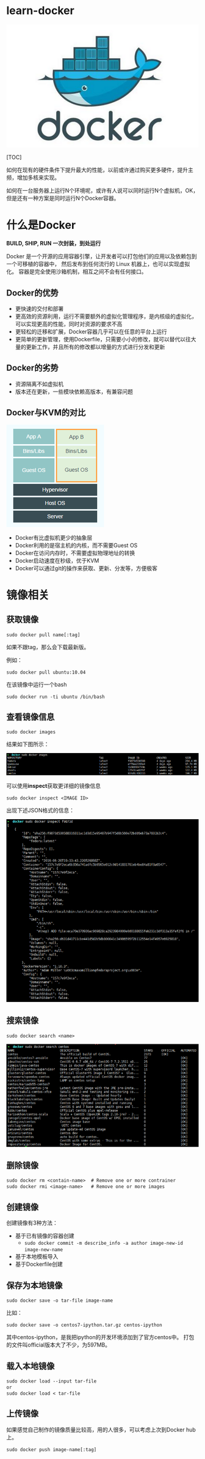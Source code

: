 # learn-docker

![docker](docker.png)

[TOC]

如何在现有的硬件条件下提升最大的性能，以前或许通过购买更多硬件，提升主频，增加多核来实现。

如何在一台服务器上运行N个环境呢，或许有人说可以同时运行N个虚拟机，OK，但是还有一种方案是同时运行N个Docker容器。


# 什么是Docker

**BUILD, SHIP, RUN 一次封装，到处运行**

Docker 是一个开源的应用容器引擎，让开发者可以打包他们的应用以及依赖包到一个可移植的容器中，
然后发布到任何流行的 Linux 机器上，也可以实现虚拟化。
容器是完全使用沙箱机制，相互之间不会有任何接口。

## Docker的优势

 - 更快速的交付和部署
 - 更高效的资源利用，运行不需要额外的虚拟化管理程序，是内核级的虚拟化，可以实现更高的性能，同时对资源的要求不高
 - 更轻松的迁移和扩展，Docker容器几乎可以在任意的平台上运行
 - 更简单的更新管理，使用Dockerfile，只需要小小的修改，就可以替代以往大量的更新工作，并且所有的修改都以增量的方式进行分发和更新

## Docker的劣势

 - 资源隔离不如虚拟机
 - 版本还在更新，一些模块依赖高版本，有兼容问题

## Docker与KVM的对比

![docker-vs-kvm](docker-vs-kvm.png)

 - Docker有比虚拟机更少的抽象层
 - Docker利用的是宿主机的内核，而不需要Guest OS
 - Docker在访问内存时，不需要虚拟物理地址的转换
 - Docker启动速度在秒级，优于KVM
 - Docker可以通过git的操作来获取、更新、分发等，方便极客


# 镜像相关

## 获取镜像

```
sudo docker pull name[:tag]
```
如果不跟tag，那么会下载最新版。

例如：

```
sudo docker pull ubuntu:10.04
```
在该镜像中运行一个bash
```
sudo docker run -ti ubuntu /bin/bash
```

## 查看镜像信息

```
sudo docker images
```

结果如下图所示：

![docker-image](docker-image.png)


可以使用**inspect**获取更详细的镜像信息
```
sudo docker inspect <IMAGE ID>
```

出现下述JSON格式的信息：

![docker-inspect](docker-inspect.png)


## 搜索镜像

```
sudo docker search <name>
```

![docker-search](docker-search.png)


## 删除镜像

```
sudo docker rm <contain-name>  # Remove one or more contrainer
sudo docker rmi <image-name>   # Remove one or more images
```

## 创建镜像

创建镜像有3种方法：
- 基于已有镜像的容器创建
  - `sudo docker commit -m describe_info -a author image-new-id image-new-name`
- 基于本地模板导入
- 基于Dockerfile创建

## 保存为本地镜像

```
sudo docker save -o tar-file image-name
```
比如：

```
sudo docker save -o centos7-ipython.tar.gz centos-ipython
```
其中centos-ipython，是我把ipython的开发环境添加到了官方centos中。
打包的文件叫official版本大了不少，为597MB。


## 载入本地镜像

```
sudo docker load --input tar-file
or
sudo docker load < tar-file
```

## 上传镜像

如果感觉自己制作的镜像质量比较高，用的人很多，可以考虑上次到Docker hub上。
```
sudo docker push image-name[:tag]
```
